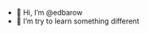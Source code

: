 - 👋 Hi, I’m @edbarow
- 👀 I’m try to learn something different

<!---
edbarow/edbarow is a ✨ special ✨ repository because its `README.md` (this file) appears on your GitHub profile.
You can click the Preview link to take a look at your changes.
--->
